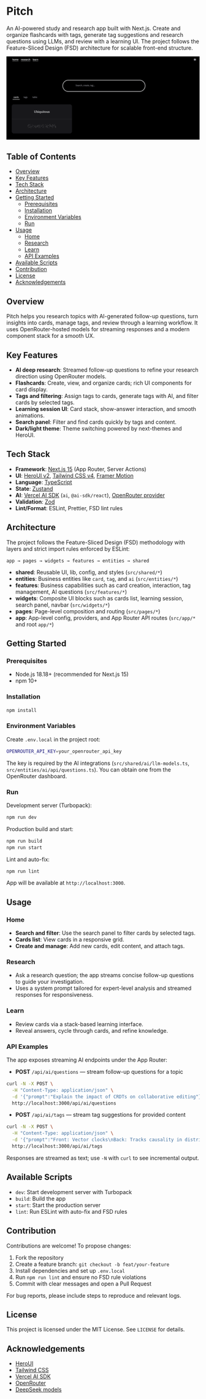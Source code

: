 # Pitch

An AI-powered study and research app built with Next.js. Create and organize flashcards with tags, generate tag suggestions and research questions using LLMs, and review with a learning UI. The project follows the Feature-Sliced Design (FSD) architecture for scalable front-end structure.

![App's home page](./README_banner.png)

## Table of Contents

-   [Overview](#overview)
-   [Key Features](#key-features)
-   [Tech Stack](#tech-stack)
-   [Architecture](#architecture)
-   [Getting Started](#getting-started)
    -   [Prerequisites](#prerequisites)
    -   [Installation](#installation)
    -   [Environment Variables](#environment-variables)
    -   [Run](#run)
-   [Usage](#usage)
    -   [Home](#home)
    -   [Research](#research)
    -   [Learn](#learn)
    -   [API Examples](#api-examples)
-   [Available Scripts](#available-scripts)
-   [Contribution](#contribution)
-   [License](#license)
-   [Acknowledgements](#acknowledgements)

## Overview

Pitch helps you research topics with AI-generated follow-up questions, turn insights into cards, manage tags, and review through a learning workflow. It uses OpenRouter-hosted models for streaming responses and a modern component stack for a smooth UX.

## Key Features

-   **AI deep research**: Streamed follow-up questions to refine your research direction using OpenRouter models.
-   **Flashcards**: Create, view, and organize cards; rich UI components for card display.
-   **Tags and filtering**: Assign tags to cards, generate tags with AI, and filter cards by selected tags.
-   **Learning session UI**: Card stack, show-answer interaction, and smooth animations.
-   **Search panel**: Filter and find cards quickly by tags and content.
-   **Dark/light theme**: Theme switching powered by next-themes and HeroUI.

## Tech Stack

-   **Framework**: [Next.js 15](https://nextjs.org/docs) (App Router, Server Actions)
-   **UI**: [HeroUI v2](https://heroui.com/), [Tailwind CSS v4](https://tailwindcss.com/), [Framer Motion](https://www.framer.com/motion/)
-   **Language**: [TypeScript](https://www.typescriptlang.org/)
-   **State**: [Zustand](https://github.com/pmndrs/zustand)
-   **AI**: [Vercel AI SDK](https://sdk.vercel.ai/) (`ai`, `@ai-sdk/react`), [OpenRouter provider](https://openrouter.ai)
-   **Validation**: [Zod](https://zod.dev)
-   **Lint/Format**: ESLint, Prettier, FSD lint rules

## Architecture

The project follows the Feature-Sliced Design (FSD) methodology with layers and strict import rules enforced by ESLint:

```
app → pages → widgets → features → entities → shared
```

-   **shared**: Reusable UI, lib, config, and styles (`src/shared/*`)
-   **entities**: Business entities like `card`, `tag`, and `ai` (`src/entities/*`)
-   **features**: Business capabilities such as card creation, interaction, tag management, AI questions (`src/features/*`)
-   **widgets**: Composite UI blocks such as cards list, learning session, search panel, navbar (`src/widgets/*`)
-   **pages**: Page-level composition and routing (`src/pages/*`)
-   **app**: App-level config, providers, and App Router API routes (`src/app/*` and root `app/*`)

## Getting Started

### Prerequisites

-   Node.js 18.18+ (recommended for Next.js 15)
-   npm 10+

### Installation

```bash
npm install
```

### Environment Variables

Create `.env.local` in the project root:

```bash
OPENROUTER_API_KEY=your_openrouter_api_key
```

The key is required by the AI integrations (`src/shared/ai/llm-models.ts`, `src/entities/ai/api/questions.ts`). You can obtain one from the OpenRouter dashboard.

### Run

Development server (Turbopack):

```bash
npm run dev
```

Production build and start:

```bash
npm run build
npm run start
```

Lint and auto-fix:

```bash
npm run lint
```

App will be available at `http://localhost:3000`.

## Usage

### Home

-   **Search and filter**: Use the search panel to filter cards by selected tags.
-   **Cards list**: View cards in a responsive grid.
-   **Create and manage**: Add new cards, edit content, and attach tags.

### Research

-   Ask a research question; the app streams concise follow-up questions to guide your investigation.
-   Uses a system prompt tailored for expert-level analysis and streamed responses for responsiveness.

### Learn

-   Review cards via a stack-based learning interface.
-   Reveal answers, cycle through cards, and refine knowledge.

### API Examples

The app exposes streaming AI endpoints under the App Router:

-   **POST** `/api/ai/questions` — stream follow-up questions for a topic

```bash
curl -N -X POST \
  -H "Content-Type: application/json" \
  -d '{"prompt":"Explain the impact of CRDTs on collaborative editing"}' \
  http://localhost:3000/api/ai/questions
```

-   **POST** `/api/ai/tags` — stream tag suggestions for provided content

```bash
curl -N -X POST \
  -H "Content-Type: application/json" \
  -d '{"prompt":"Front: Vector clocks\nBack: Tracks causality in distributed systems"}' \
  http://localhost:3000/api/ai/tags
```

Responses are streamed as text; use `-N` with `curl` to see incremental output.

## Available Scripts

-   `dev`: Start development server with Turbopack
-   `build`: Build the app
-   `start`: Start the production server
-   `lint`: Run ESLint with auto-fix and FSD rules

## Contribution

Contributions are welcome! To propose changes:

1. Fork the repository
2. Create a feature branch: `git checkout -b feat/your-feature`
3. Install dependencies and set up `.env.local`
4. Run `npm run lint` and ensure no FSD rule violations
5. Commit with clear messages and open a Pull Request

For bug reports, please include steps to reproduce and relevant logs.

## License

This project is licensed under the MIT License. See `LICENSE` for details.

## Acknowledgements

-   [HeroUI](https://heroui.com/)
-   [Tailwind CSS](https://tailwindcss.com/)
-   [Vercel AI SDK](https://sdk.vercel.ai/)
-   [OpenRouter](https://openrouter.ai/)
-   [DeepSeek models](https://openrouter.ai/models/deepseek)
